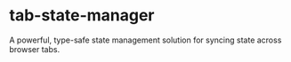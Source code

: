 # tab-state-manager
A powerful, type-safe state management solution for syncing state across browser tabs.
